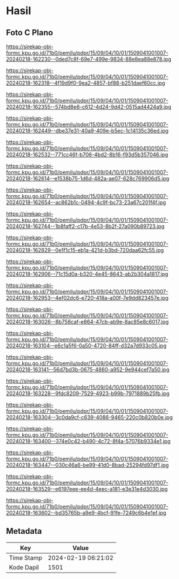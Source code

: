 # Hasil

## Foto C Plano

https://sirekap-obj-formc.kpu.go.id/71b0/pemilu/pdpr/15/09/04/10/01/1509041001007-20240218-162230--0ded7c8f-69e7-499e-9834-88e8ea88e878.jpg

https://sirekap-obj-formc.kpu.go.id/71b0/pemilu/pdpr/15/09/04/10/01/1509041001007-20240218-162318--4f19d9f0-9ea2-4857-bf88-b251daef60cc.jpg

https://sirekap-obj-formc.kpu.go.id/71b0/pemilu/pdpr/15/09/04/10/01/1509041001007-20240218-162355--574bd8e8-c612-4d24-9d42-0515ad4424a9.jpg

https://sirekap-obj-formc.kpu.go.id/71b0/pemilu/pdpr/15/09/04/10/01/1509041001007-20240218-162449--dbe37e31-40a9-409e-b5ec-1c14135c36ed.jpg

https://sirekap-obj-formc.kpu.go.id/71b0/pemilu/pdpr/15/09/04/10/01/1509041001007-20240218-162532--771cc46f-b706-4bd2-8b16-f93d5b357046.jpg

https://sirekap-obj-formc.kpu.go.id/71b0/pemilu/pdpr/15/09/04/10/01/1509041001007-20240218-162614--e1538b75-1d6d-482a-ae07-628c769906d5.jpg

https://sirekap-obj-formc.kpu.go.id/71b0/pemilu/pdpr/15/09/04/10/01/1509041001007-20240218-162654--ac862b1c-0494-4c9f-bc73-23a67c201f4f.jpg

https://sirekap-obj-formc.kpu.go.id/71b0/pemilu/pdpr/15/09/04/10/01/1509041001007-20240218-162744--1b8faff2-c17b-4e53-8b2f-27a090b89723.jpg

https://sirekap-obj-formc.kpu.go.id/71b0/pemilu/pdpr/15/09/04/10/01/1509041001007-20240218-162829--0e1f1c15-eb1a-421d-b3bd-720daa62fc55.jpg

https://sirekap-obj-formc.kpu.go.id/71b0/pemilu/pdpr/15/09/04/10/01/1509041001007-20240218-162906--71c15d0a-b320-4e45-8643-ab2b304a1817.jpg

https://sirekap-obj-formc.kpu.go.id/71b0/pemilu/pdpr/15/09/04/10/01/1509041001007-20240218-162953--4ef02dc6-e720-418a-a00f-7e9dd823457e.jpg

https://sirekap-obj-formc.kpu.go.id/71b0/pemilu/pdpr/15/09/04/10/01/1509041001007-20240218-163026--8b756caf-e864-47cb-ab9e-8ac85e8c6017.jpg

https://sirekap-obj-formc.kpu.go.id/71b0/pemilu/pdpr/15/09/04/10/01/1509041001007-20240218-163104--e6c1a5f6-0a50-4720-84ff-d32a7d933c05.jpg

https://sirekap-obj-formc.kpu.go.id/71b0/pemilu/pdpr/15/09/04/10/01/1509041001007-20240218-163141--56d7bd3b-0675-4860-a952-9e944cef7a50.jpg

https://sirekap-obj-formc.kpu.go.id/71b0/pemilu/pdpr/15/09/04/10/01/1509041001007-20240218-163228--9fdc8209-7529-4923-b99b-7971889b25fb.jpg

https://sirekap-obj-formc.kpu.go.id/71b0/pemilu/pdpr/15/09/04/10/01/1509041001007-20240218-163304--3c0da9cf-c639-4086-9465-220c0b820b0e.jpg

https://sirekap-obj-formc.kpu.go.id/71b0/pemilu/pdpr/15/09/04/10/01/1509041001007-20240218-163400--374e0c42-b490-4c72-8f4a-57076b9334e1.jpg

https://sirekap-obj-formc.kpu.go.id/71b0/pemilu/pdpr/15/09/04/10/01/1509041001007-20240218-163447--030c46a6-be99-41d0-8bad-25294fd97df1.jpg

https://sirekap-obj-formc.kpu.go.id/71b0/pemilu/pdpr/15/09/04/10/01/1509041001007-20240218-163529--e6197eee-ee4d-4eec-a181-e3e31e4d3030.jpg

https://sirekap-obj-formc.kpu.go.id/71b0/pemilu/pdpr/15/09/04/10/01/1509041001007-20240218-163602--bd35765b-a9e9-4bcf-91fe-7249c6b4e1ef.jpg


## Metadata

| Key        | Value               |
| ---------- | ------------------- |
| Time Stamp | 2024-02-19 06:21:02 |
| Kode Dapil | 1501                |



